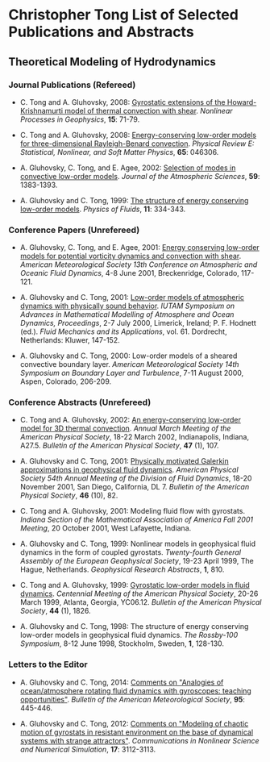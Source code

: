 # Christopher Tong List of Selected Publications and Abstracts

## Theoretical Modeling of Hydrodynamics

### Journal Publications (Refereed)

- C. Tong and A. Gluhovsky, 2008:  [Gyrostatic extensions of the Howard-Krishnamurti model of thermal convection with shear](https://doi.org/10.5194/npg-15-71-2008).  *Nonlinear Processes in Geophysics*, **15**: 71-79.

- C. Tong and A. Gluhovsky, 2008:  [Energy-conserving low-order models for three-dimensional Rayleigh-Benard convection](https://doi.org/10.1103/PhysRevE.65.046306).  *Physical Review E:  Statistical, Nonlinear, and Soft Matter Physics*, **65**: 046306.

- A. Gluhovsky, C. Tong, and E. Agee, 2002:  [Selection of modes in convective low-order models](https://doi.org/10.1175/1520-0469(2002)059<1383:SOMICL>2.0.CO;2
).  *Journal of the Atmospheric Sciences*, **59**: 1383-1393.

- A. Gluhovsky and C. Tong, 1999:  [The structure of energy conserving low-order models](https://doi.org/10.1063/1.869883).  *Physics of  Fluids*, **11**: 334-343.

### Conference Papers (Unrefereed)

- A. Gluhovsky, C. Tong, and E. Agee, 2001:  [Energy conserving low-order models for potential vorticity dynamics and convection with shear](https://ams.confex.com/ams/13FLUID/webprogram/Paper21040.html).  *American Meteorological Society 13th Conference on Atmospheric and Oceanic Fluid Dynamics*, 4-8 June 2001, Breckenridge, Colorado, 117-121.

- A. Gluhovsky and C. Tong, 2001:  [Low-order models of atmospheric dynamics with physically sound behavior](https://doi.org/10.1007/978-94-010-0792-4_17). *IUTAM Symposium on Advances in Mathematical Modelling of Atmosphere and Ocean Dynamics, Proceedings*, 2-7 July 2000, Limerick, Ireland; P. F. Hodnett (ed.). *Fluid Mechanics and
its Applications*, vol. 61. Dordrecht, Netherlands: Kluwer, 147-152.

- A. Gluhovsky and C. Tong, 2000:  Low-order models of a sheared convective boundary layer.  *American Meteorological Society 14th Symposium on Boundary Layer and Turbulence*, 7-11 August 2000, Aspen, Colorado, 206-209.

### Conference Abstracts (Unrefereed)

- C. Tong and A. Gluhovsky, 2002:  [An energy-conserving low-order model for 3D thermal convection](http://flux.aps.org/meetings/YR02/MAR02/baps/abs/S270005.html).  *Annual March Meeting of the American Physical Society*, 18-22 March 2002, Indianapolis, Indiana, A27.5.  *Bulletin of the American Physical Society*, **47** (1), 107.

- A. Gluhovsky and C. Tong, 2001:  [Physically motivated Galerkin approximations in geophysical fluid dynamics](http://flux.aps.org/meetings/YR01/DFD01/abs/S420007.html). *American Physical Society 54th Annual Meeting of the Division of Fluid Dynamics*, 18-20 November 2001, San Diego, California, DL 7.  *Bulletin of the American Physical Society*, **46** (10), 82.

- C. Tong and A. Gluhovsky, 2001:  Modeling fluid flow with gyrostats.  *Indiana Section of the Mathematical Association of America Fall 2001 Meeting*, 20 October 2001, West Lafayette, Indiana.

- A. Gluhovsky and C. Tong, 1999:  Nonlinear models in geophysical fluid dynamics in the form of coupled gyrostats.  *Twenty-fourth General Assembly of the European Geophysical Society*, 19-23 April 1999, The Hague, Netherlands.  *Geophysical Research Abstracts*, **1**, 810.

- C. Tong and A. Gluhovsky, 1999:  [Gyrostatic low-order models in fluid dynamics](http://flux.aps.org/meetings/YR99/CENT99/abs/S9145012.html).  *Centennial Meeting of the American Physical Society*, 20-26 March 1999, Atlanta, Georgia, YC06.12.  *Bulletin of the American Physical Society*, **44** (1), 1826.

- A. Gluhovsky and C. Tong, 1998:  The structure of energy conserving low-order models in geophysical fluid dynamics. *The Rossby-100 Symposium*, 8-12 June 1998, Stockholm, Sweden, **1**, 128-130.


### Letters to the Editor

- A. Gluhovsky and C. Tong, 2014:  [Comments on "Analogies of ocean/atmosphere rotating fluid dynamics with gyroscopes:  teaching opportunities"](https://doi.org/10.1175/BAMS-D-13-00166.1).  *Bulletin of the American Meteorological Society*, **95**: 445-446.

- A. Gluhovsky and C. Tong, 2012:  [Comments on "Modeling of chaotic motion of gyrostats in resistant environment on the base of dynamical systems with strange attractors"](https://doi.org/10.1016/j.cnsns.2011.11.019).  *Communications in Nonlinear Science and Numerical Simulation*, **17**: 3112-3113.
